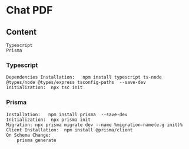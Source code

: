 # Chat PDF

## Content

    Typescript
    Prisma

### Typescript

    Dependencies Installation:   npm install typescript ts-node @types/node @types/express tsconfig-paths  --save-dev
    Initialization:  npx tsc init

### Prisma

    Installation:   npm install prisma  --save-dev
    Initialization:  npx prisma init
    Migration: npx prisma migrate dev --name %migration-name(e.g init)%
    Client Installation:  npm install @prisma/client
    On Schema Change:
        prisma generate
